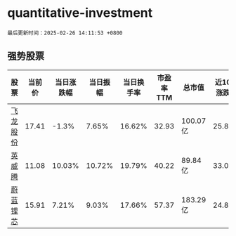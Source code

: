 # quantitative-investment

`最后更新时间：2025-02-26 14:11:53 +0800`

## 强势股票

|股票|当前价|当日涨跌幅|当日振幅|当日换手率|市盈率TTM|总市值|近10日涨跌幅|
|----|----|----|----|----|----|----|----|
|[飞龙股份](https://xueqiu.com/S/SZ002536)|17.41|-1.3%|7.65%|16.62%|32.93|100.07亿|25.89%|
|[英威腾](https://xueqiu.com/S/SZ002334)|11.08|10.03%|10.72%|19.79%|40.22|89.84亿|33.01%|
|[蔚蓝锂芯](https://xueqiu.com/S/SZ002245)|15.91|7.21%|9.03%|17.66%|57.37|183.29亿|24.88%|
